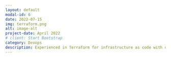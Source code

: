 ```yaml
---
layout: default
modal-id: 6
date: 2022-07-15
img: terraform.png
alt: image-alt
project-date: April 2022
# client: Start Bootstrap
category: Devops
description: Experienced in Terraform for infrastructure as code with over 1 year of hands-on experience. Strong understanding of Terraform modules, providers, and state management. Skilled in using Terraform to provision and manage infrastructure resources on multiple cloud platforms such as AWS, GCP, and Azure. Adept at using Terraform in a team environment, utilizing features such as workspaces and remote state. Familiar with best practices for security and efficiency in Terraform, including using version control and modules for reusable code.
---
```

